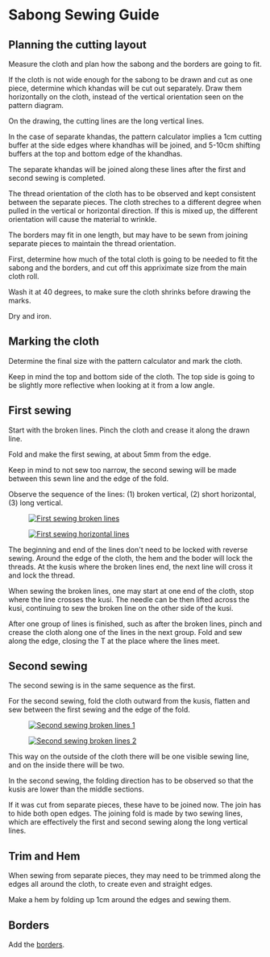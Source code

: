 # Sabong Sewing Guide

## Planning the cutting layout

Measure the cloth and plan how the sabong and the borders are going to fit.

If the cloth is not wide enough for the sabong to be drawn and cut as one piece, determine which
khandas will be cut out separately. Draw them horizontally on the cloth, instead of the vertical
orientation seen on the pattern diagram.

On the drawing, the cutting lines are the long vertical lines.

In the case of separate khandas, the pattern calculator implies a 1cm cutting buffer at the side
edges where khandhas will be joined, and 5-10cm shifting buffers at the top and bottom edge of the
khandhas.

The separate khandas will be joined along these lines after the first and second sewing is
completed.

The thread orientation of the cloth has to be observed and kept consistent between the separate
pieces. The cloth streches to a different degree when pulled in the vertical or horizontal
direction. If this is mixed up, the different orientation will cause the material to wrinkle.

The borders may fit in one length, but may have to be sewn from joining separate pieces to maintain
the thread orientation.

First, determine how much of the total cloth is going to be needed to fit the sabong and the
borders, and cut off this appriximate size from the main cloth roll.

Wash it at 40 degrees, to make sure the cloth shrinks before drawing the marks.

Dry and iron.

## Marking the cloth

Determine the final size with the pattern calculator and mark the cloth.

Keep in mind the top and bottom side of the cloth. The top side is going to be slightly more
reflective when looking at it from a low angle.

## First sewing

Start with the broken lines. Pinch the cloth and crease it along the drawn line.

Fold and make the first sewing, at about 5mm from the edge.

Keep in mind to not sew too narrow, the second sewing will be made between this sewn line and the
edge of the fold.

Observe the sequence of the lines: (1) broken vertical, (2) short horizontal, (3) long vertical.

<figure>

[![First sewing broken lines](/img/sabong/photos/first-sewing-broken-lines-w500.jpg)](/img/sabong/photos/first-sewing-broken-lines-orig.jpg)

</figure>

<figure>

[![First sewing horizontal lines](/img/sabong/photos/first-sewing-horiz-lines-w500.jpg)](/img/sabong/photos/first-sewing-horiz-lines-orig.jpg)

</figure>

The beginning and end of the lines don't need to be locked with reverse sewing. Around the edge of
the cloth, the hem and the boder will lock the threads. At the kusis where the broken lines end, the
next line will cross it and lock the thread.

When sewing the broken lines, one may start at one end of the cloth, stop where the line crosses the
kusi. The needle can be then lifted across the kusi, continuing to sew the broken line on the other
side of the kusi.

After one group of lines is finished, such as after the broken lines, pinch and crease the cloth
along one of the lines in the next group. Fold and sew along the edge, closing the T at the place
where the lines meet.

## Second sewing

The second sewing is in the same sequence as the first.

For the second sewing, fold the cloth outward from the kusis, flatten and sew between the first
sewing and the edge of the fold.

<figure>

[![Second sewing broken lines 1](/img/sabong/photos/second-sewing-broken-lines-1-w500.jpg)](/img/sabong/photos/second-sewing-broken-lines-1-orig.jpg)

</figure>

<figure>

[![Second sewing broken lines 2](/img/sabong/photos/second-sewing-broken-lines-2-w500.jpg)](/img/sabong/photos/second-sewing-broken-lines-2-orig.jpg)

</figure>

This way on the outside of the cloth there will be one visible sewing line, and
on the inside there will be two.

In the second sewing, the folding direction has to be observed so that the kusis
are lower than the middle sections.

If it was cut from separate pieces, these have to be joined now. The join has to hide both open
edges. The joining fold is made by two sewing lines, which are effectively the first and second
sewing along the long vertical lines.

## Trim and Hem

When sewing from separate pieces, they may need to be trimmed along the edges all around the cloth,
to create even and straight edges.

Make a hem by folding up 1cm around the edges and sewing them.

## Borders

Add the [borders](/en/borders).

